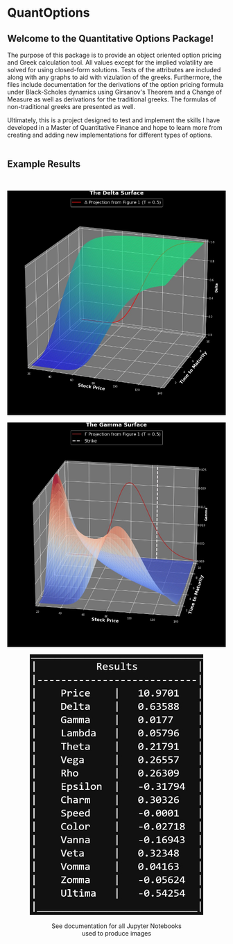# QuantOptions

## Welcome to the Quantitative Options Package!</font>
The purpose of this package is to provide an object oriented option pricing and Greek calculation tool. All values except for the implied volatility are solved for using closed-form solutions. Tests of the attributes are included along with any graphs to aid with vizulation of the greeks. Furthermore, the files include documentation for the derivations of the option pricing formula under Black-Scholes dynamics using Girsanov's Theorem and a Change of Measure as well as derivations for the traditional greeks. The formulas of non-traditional greeks are presented as well.

Ultimately, this is a project designed to test and implement the skills I have developed in a Master of Quantitative Finance and hope to learn more from creating and adding new implementations for different types of options.
<br>
<br>
## Example Results
<br>

<p align="center">
    <img src="https://github.com/hrflkner/QuantOptions/blob/main/res/Delta_Surface.jpg">
</p>

<p align="center">
    <img src="https://github.com/hrflkner/QuantOptions/blob/main/res/Gamma_Surface.jpg">
</p>

<p align="center">
    <img src="https://github.com/hrflkner/QuantOptions/blob/main/res/test_results.jpg" width=400 height=600>
</p>

<p align="center">
    See documentation for all Jupyter Notebooks<br>
    used to produce images
</p>
